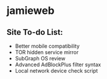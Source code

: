 # jamieweb

## Site To-do List:
- Better mobile compatibility
- TOR hidden service mirror
- SubGraph OS review
- Advanced AdBlockPlus filter syntax
- Local network device check script
